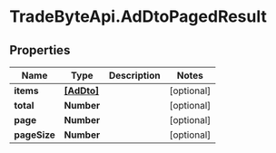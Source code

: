 # TradeByteApi.AdDtoPagedResult

## Properties

Name | Type | Description | Notes
------------ | ------------- | ------------- | -------------
**items** | [**[AdDto]**](AdDto.md) |  | [optional] 
**total** | **Number** |  | [optional] 
**page** | **Number** |  | [optional] 
**pageSize** | **Number** |  | [optional] 



